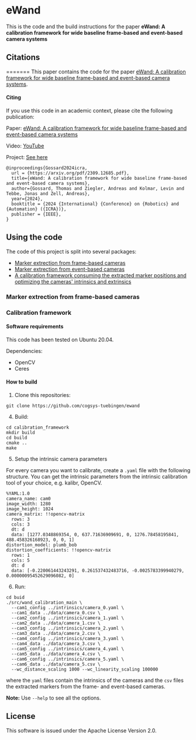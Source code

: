 # eWand

This is the code and the build instructions for the paper **eWand: A calibration framework for wide baseline frame-based and event-based camera systems**




## Citations
=======
This paper contains the code for the paper [eWand: A calibration framework for wide baseline frame-based and event-based camera systems](https://cogsys-tuebingen.github.io/ewand/).

#### Citing

If you use this code in an academic context, please cite the following publication:

Paper: [eWand: A calibration framework for wide baseline frame-based and event-based camera systems](https://arxiv.org/pdf/2309.12685.pdf)

Video: [YouTube](https://youtu.be/Yd_Bsltdfi4)

Project: [See here](https://cogsys-tuebingen.github.io/ewand/)

```
@inproceedings{Gossard2024icra,
  url = {https://arxiv.org/pdf/2309.12685.pdf},
  title={eWand: A calibration framework for wide baseline frame-based and event-based camera systems},
  author={Gossard, Thomas and Ziegler, Andreas and Kolmar, Levin and Tebbe, Jonas and Zell, Andreas},
  year={2024},
  booktitle = {2024 {International} {Conference} on {Robotics} and {Automation} ({ICRA})},
  publisher = {IEEE},
}
```

## Using the code

The code of this project is split into several packages:

* [Marker extrection from frame-based cameras](https://github.com/cogsys-tuebingen/ewand?tab=readme-ov-file#marker-extrection-from-frame-based-cameras)
* [Marker extrection from event-based cameras](https://github.com/cogsys-tuebingen/eb_marker_extraction)
* [A calibration framework consuming the extracted marker positions and optimizing the cameras' intrinsics and extrinsics](https://github.com/cogsys-tuebingen/ewand?tab=readme-ov-file#calibration-framework)

### Marker extrection from frame-based cameras


### Calibration framework

#### Software requirements

This code has been tested on Ubuntu 20.04.

Dependencies:
- OpenCV
- Ceres

#### How to build

1. Clone this repositories:
```
git clone https://github.com/cogsys-tuebingen/ewand
```


4. Build:
```
cd calibration_framework
mkdir build
cd build
cmake ..
make
```

5. Setup the intrinsic camera parameters

For every camera you want to calibrate, create a `.yaml` file with the following structure. You can get the intrinsic parameters from the intrinsic calibration tool of your choice, e.g. kalibr, OpenCV.

```
%YAML:1.0
camera_name: cam0
image_width: 1280
image_height: 1024
camera_matrix: !!opencv-matrix
  rows: 3
  cols: 3
  dt: d
  data: [1277.0348869354, 0, 637.71636909691, 0, 1276.78458195841, 488.458326168923, 0, 0, 1]
distortion_model: plumb_bob
distortion_coefficients: !!opencv-matrix
  rows: 1
  cols: 5
  dt: d
  data: [-0.220061443243291, 0.261537432483716, -0.0025783399940279, 0.00000095452629096082, 0]
```

6. Run:

```
cd buid
./src/wand_calibration_main \
  --cam1_config ../intrinsics/camera_0.yaml \
  --cam1_data ../data/camera_0.csv \
  --cam2_config ../intrinsics/camera_1.yaml \
  --cam2_data ../data/camera_1.csv \
  --cam3_config ../intrinsics/camera_2.yaml \
  --cam3_data ../data/camera_2.csv \
  --cam4_config ../intrinsics/camera_3.yaml \
  --cam4_data ../data/camera_3.csv \
  --cam5_config ../intrinsics/camera_4.yaml \
  --cam5_data ../data/camera_4.csv \
  --cam6_config ../intrinsics/camera_5.yaml \
  --cam6_data ../data/camera_5.csv \
  --wc_distance_scaling 1000 --wc_linearity_scaling 100000
```

where the `yaml` files contain the intrinsics of the cameras and the `csv` files the extracted markers from the frame- and event-based cameras.

**Note:** Use `--help` to see all the options.

## License

This software is issued under the Apache License Version 2.0.

